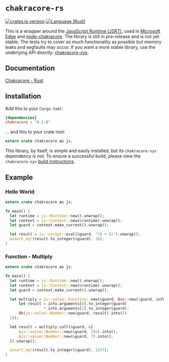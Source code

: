 # `chakracore-rs`
[![crates.io version][crate-shield]][crate]
[![Language (Rust)][rust-shield]][rust]

This is a wrapper around the [JavaScript Runtime (JSRT)](https://goo.gl/1F6Gi1),
used in [Microsoft Edge](https://www.microsoft.com/en-us/windows/microsoft-edge)
and [node-chakracore](https://github.com/nodejs/node-chakracore). The library is
still in pre-release and is not yet stable. The tests try to cover as much
functionality as possible but memory leaks and segfaults may occur. If you want
a more stable library, use the underlying API directly:
[chakracore-sys](https://github.com/darfink/chakracore-rs/tree/master/chakracore-sys).

## Documentation

[Chakracore - Rust][docs]

## Installation

Add this to your `Cargo.toml`:

```toml
[dependencies]
chakracore = "0.1.0"
```

... and this to your crate root:

```rust
extern crate chakracore as js;
```

This library, by itself, is simple and easily installed, but its
`chakracore-sys` dependency is *not*. To ensure a successful build, please view
the `chakracore-sys` [build
instructions](https://github.com/darfink/chakracore-rs/tree/master/chakracore-sys#requirements).

## Example

### Hello World

```rust
extern crate chakracore as js;

fn main() {
  let runtime = js::Runtime::new().unwrap();
  let context = js::Context::new(&runtime).unwrap();
  let guard = context.make_current().unwrap();

  let result = js::script::eval(&guard, "(5 + 5)").unwrap();
  assert_eq!(result.to_integer(&guard), 10);
}
```

### Function - Multiply

```rust
extern crate chakracore as js;

fn main() {
  let runtime = js::Runtime::new().unwrap();
  let context = js::Context::new(&runtime).unwrap();
  let guard = context.make_current().unwrap();

  let multiply = js::value::Function::new(&guard, Box::new(|guard, info| {
      let result = info.arguments[0].to_integer(guard)
                 * info.arguments[1].to_integer(guard);
      Ok(js::value::Number::new(guard, result).into())
  }));

  let result = multiply.call(&guard, &[
      &js::value::Number::new(&guard, 191).into(),
      &js::value::Number::new(&guard, 7).into(),
  ]).unwrap();

  assert_eq!(result.to_integer(&guard), 1337);
}
```

<!-- Links -->
[crate-shield]: https://img.shields.io/crates/v/chakracore.svg?style=flat-square
[crate]: https://crates.io/crates/chakracore
[rust-shield]: https://img.shields.io/badge/powered%20by-rust-blue.svg?style=flat-square
[rust]: https://www.rust-lang.org
[docs]: https://darfink.github.io/chakracore-rs/chakracore/index.html
